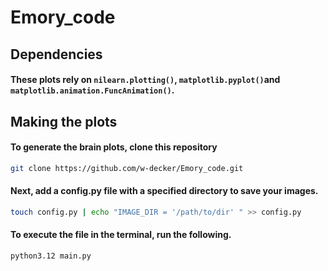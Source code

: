 # Emory_code

## Dependencies

#### These plots rely on `nilearn.plotting()`, `matplotlib.pyplot()`and `matplotlib.animation.FuncAnimation()`.

## Making the plots

#### To generate the brain plots, clone this repository

```bash
git clone https://github.com/w-decker/Emory_code.git
```

#### Next, add a config.py file with a specified directory to save your images.

```bash
touch config.py | echo "IMAGE_DIR = '/path/to/dir' " >> config.py
```

#### To execute the file in the terminal, run the following.

```bash
python3.12 main.py
```
